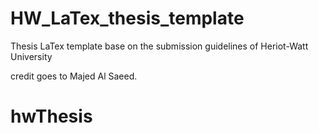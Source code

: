 HW_LaTex_thesis_template
========================

Thesis LaTex template base on the submission guidelines of Heriot-Watt University 

credit goes to Majed Al Saeed.
# hwThesis

